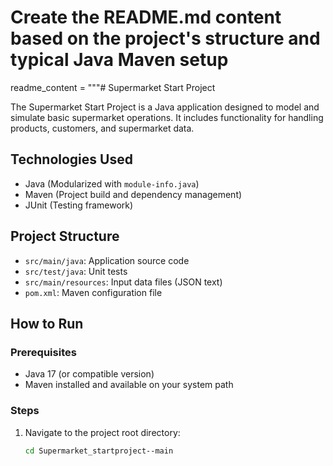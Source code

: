 # Create the README.md content based on the project's structure and typical Java Maven setup
readme_content = """# Supermarket Start Project

The Supermarket Start Project is a Java application designed to model and simulate basic supermarket operations. 
It includes functionality for handling products, customers, and supermarket data.

## Technologies Used
- Java (Modularized with `module-info.java`)
- Maven (Project build and dependency management)
- JUnit (Testing framework)

## Project Structure
- `src/main/java`: Application source code
- `src/test/java`: Unit tests
- `src/main/resources`: Input data files (JSON text)
- `pom.xml`: Maven configuration file

## How to Run

### Prerequisites
- Java 17 (or compatible version)
- Maven installed and available on your system path

### Steps
1. Navigate to the project root directory:
   ```bash
   cd Supermarket_startproject--main
